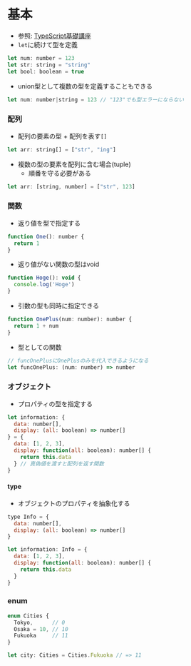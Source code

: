 # 基本
- 参照: [TypeScript基礎講座](https://www.udemy.com/course/typescript-y/)
- `let`に続けて型を定義
```js
let num: number = 123
let str: string = "string"
let bool: boolean = true
```
- union型として複数の型を定義することもできる
```js
let num: number|string = 123 // "123"でも型エラーにならない
```

### 配列
- 配列の要素の型 + 配列を表す`[]`
```js
let arr: string[] = ["str", "ing"]
```
- 複数の型の要素を配列に含む場合(tuple)
  - 順番を守る必要がある
```js
let arr: [string, number] = ["str", 123]
```

### 関数
- 返り値を型で指定する
```js
function One(): number {
  return 1
}
```
- 返り値がない関数の型はvoid
```js
function Hoge(): void {
  console.log('Hoge')
}
```
- 引数の型も同時に指定できる
```js
function OnePlus(num: number): number {
  return 1 + num
}
```
- 型としての関数
```js
// funcOnePlusにOnePlusのみを代入できるようになる
let funcOnePlus: (num: number) => number
```

### オブジェクト
- プロパティの型を指定する
```js
let information: {
  data: number[],
  display: (all: boolean) => number[]
} = {
  data: [1, 2, 3],
  display: function(all: boolean): number[] {
    return this.data
  } // 真偽値を渡すと配列を返す関数
}
```

#### type
- オブジェクトのプロパティを抽象化する
```js
type Info = {
  data: number[],
  display: (all: boolean) => number[]
}

let information: Info = {
  data: [1, 2, 3],
  display: function(all: boolean): number[] {
    return this.data
  }
}
```

### enum
```js
enum Cities {
  Tokyo,      // 0
  Osaka = 10, // 10
  Fukuoka     // 11
}

let city: Cities = Cities.Fukuoka // => 11
```
